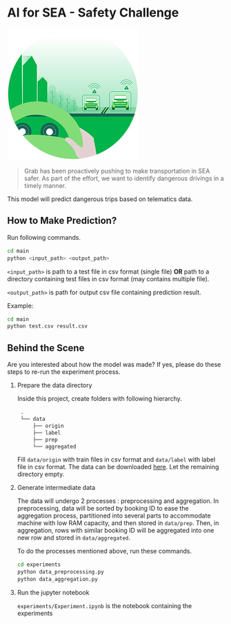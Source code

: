<link href="misc/style.css" rel="stylesheet"></link>

# AI for SEA - Safety Challenge

![AI for SEA Safety Challenge](misc/Safety.png#center)

> Grab has been proactively pushing to make transportation in SEA safer. 
As part of the effort, we want to identify dangerous drivings in a timely manner.

This model will predict dangerous trips based on telematics data.

## How to Make Prediction?

Run following commands.

```sh
cd main
python <input_path> <output_path>
```

`<input_path>` 
is path to a test file in csv format (single file) 
**OR** 
path to a directory containing test files in csv format (may contains multiple file).  

`<output_path>`
is path for output csv file containing prediction result.  

Example:

```sh
cd main
python test.csv result.csv
```

## Behind the Scene

Are you interested about how the model was made? 
If yes, please do these steps to re-run the experiment process.  

1. Prepare the data directory

   Inside this project, create folders with following hierarchy.
   
   ```
    .
    └── data
        ├── origin
        ├── label
        ├── prep
        └── aggregated
   ```
   
   Fill `data/origin` with train files in csv format and `data/label` with label file in csv format.
   The data can be downloaded [here](https://s3-ap-southeast-1.amazonaws.com/grab-aiforsea-dataset/safety.zip).
   Let the remaining directory empty.
   
2. Generate intermediate data

   The data will undergo 2 processes : preprocessing and aggregation.
   In preprocessing, data will be sorted by booking ID to ease the aggregation process, partitioned into several parts to accommodate machine with low RAM capacity, and then stored in `data/prep`.
   Then, in aggregation, rows with similar booking ID will be aggregated into one new row and stored in `data/aggregated`.
   
   To do the processes mentioned above, run these commands.  
   
   ```sh
   cd experiments
   python data_preprocessing.py
   python data_aggregation.py
   ```
   
3. Run the jupyter notebook

   `experiments/Experiment.ipynb` is the notebook containing the experiments
